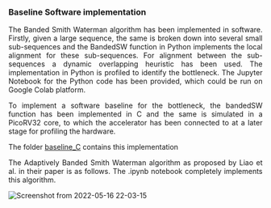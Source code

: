 ### Baseline Software implementation

<p align = "justify"> The Banded Smith Waterman algorithm has been implemented in software. Firstly, given a large sequence, the same is broken down into several small sub-sequences and the BandedSW function in Python implements the local alignment for these sub-sequences. For alignment between the sub-sequences a dynamic overlapping heuristic has been used. The implementation in Python is profiled to identify the bottleneck. The Jupyter Notebook for the Python code has been provided, which could be run on Google Colab platform. </p>

<p align = "justify"> To implement a software baseline for the bottleneck, the bandedSW function has been implemented in C and the same is simulated in a PicoRV32 core, to which the accelerator has been connected to at a later stage for profiling the hardware.  </p> 

The folder [baseline_C](./baseline_C/) contains this implementation

<p align = "justify"> The Adaptively Banded Smith Waterman algorithm as proposed by Liao et al. in their paper is as follows. The .ipynb notebook completely implements this algorithm.
</p>  

![Screenshot from 2022-05-16 22-03-15](https://user-images.githubusercontent.com/62927400/168644368-f39aab34-c815-4e76-a359-81cb99dd50b3.png)
